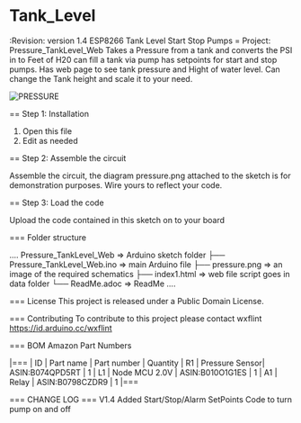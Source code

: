 # Tank_Level
:Revision: version 1.4
ESP8266 Tank Level Start Stop Pumps
= Project: Pressure_TankLevel_Web
Takes a Pressure from a tank and converts the PSI in to Feet of H20 can fill a tank via pump has setpoints for start and stop pumps.
Has web page to see tank pressure and Hight of water level.
Can change the Tank height and scale it to your need.

![PRESSURE](https://user-images.githubusercontent.com/1435118/205456002-9ca8f2bc-1539-4d9f-a0b8-7772e2f20a7d.png)


== Step 1: Installation

1. Open this file
2. Edit as needed


== Step 2: Assemble the circuit

Assemble the circuit, the diagram pressure.png attached to the sketch is for demonstration purposes. Wire yours to reflect your code.

== Step 3: Load the code

Upload the code contained in this sketch on to your board

=== Folder structure

....
      Pressure_TankLevel_Web           => Arduino sketch folder
  ├── Pressure_TankLevel_Web.ino       => main Arduino file
  ├── pressure.png                     => an image of the required schematics
  ├── index1.html                      => web file script goes in data folder
  └── ReadMe.adoc                      => ReadMe
....

=== License
This project is released under a Public Domain License.

=== Contributing
To contribute to this project please contact wxflint https://id.arduino.cc/wxflint

=== BOM Amazon Part Numbers


|===
| ID | Part name      | Part number       | Quantity
| R1 | Pressure Sensor| ASIN:B074QPD5RT   | 1
| L1 | Node MCU 2.0V  | ASIN:B010O1G1ES   | 1
| A1 | Relay          | ASIN:B0798CZDR9   | 1
|===

=== CHANGE LOG ===
V1.4 Added Start/Stop/Alarm SetPoints Code to turn pump on and off
